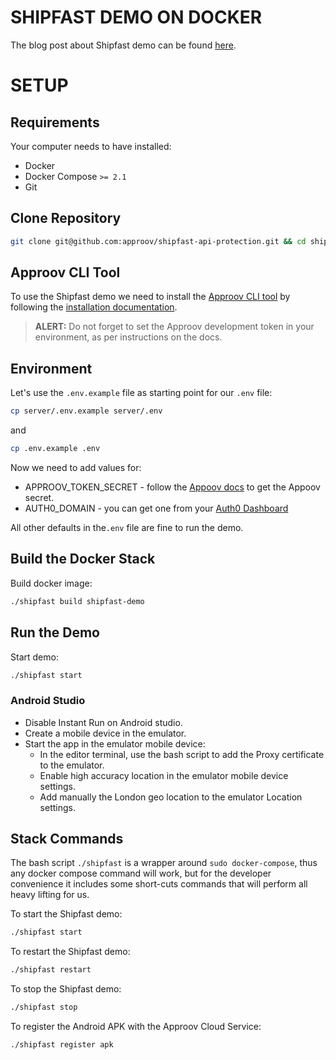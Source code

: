 # SHIPFAST DEMO ON DOCKER

The blog post about Shipfast demo can be found [here](https://blog.approov.io/tag/a-series-shipfast).


# SETUP

## Requirements

Your computer needs to have installed:

* Docker
* Docker Compose `>= 2.1`
* Git


## Clone Repository

```bash
git clone git@github.com:approov/shipfast-api-protection.git && cd shipfast-api-protection
```

## Approov CLI Tool

To use the Shipfast demo we need to install the [Approov CLI tool](https://approov.io/docs/v2.0/approov-cli-tool-reference/) by following the [installation documentation](https://approov.io/docs/v2.0/approov-installation/).

> **ALERT:** Do not forget to set the Approov development token in your environment, as per instructions on the docs.


## Environment

Let's use the `.env.example` file as starting point for our `.env` file:

```bash
cp server/.env.example server/.env
```
and

```bash
cp .env.example .env
```

Now we need to add values for:

* APPROOV_TOKEN_SECRET - follow the [Appoov docs](https://approov.io/docs/v2.0/approov-usage-documentation/#token-secret-extraction) to get the Appoov secret.
* AUTH0_DOMAIN - you can get one from your [Auth0 Dashboard](https://manage.auth0.com/dashboard)

All other defaults in the`.env` file are fine to run the demo.


## Build the Docker Stack

Build docker image:

```bash
./shipfast build shipfast-demo
```

## Run the Demo

Start demo:

```bash
./shipfast start
```

### Android Studio

* Disable Instant Run on Android studio.
* Create a mobile device in the emulator.
* Start the app in the emulator mobile device:
    + In the editor terminal, use the bash script to add the Proxy certificate to the emulator.
    + Enable high accuracy location in the emulator mobile device settings.
    + Add manually the London geo location to the emulator Location settings.


## Stack Commands

The bash script `./shipfast` is a wrapper around `sudo docker-compose`, thus any
docker compose command will work, but for the developer convenience it includes
some short-cuts commands that will perform all heavy lifting for us.

To start the Shipfast demo:

```bash
./shipfast start
```

To restart the Shipfast demo:

```bash
./shipfast restart
```

To stop the Shipfast demo:

```bash
./shipfast stop
```

To register the Android APK with the Approov Cloud Service:

```bash
./shipfast register apk
```
